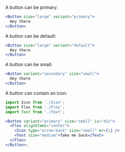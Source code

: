 A button can be primary:

```jsx harmony
<Button size="large" variant="primary">
  Hey there
</Button>
```

A button can be default:

```jsx harmony
<Button size="large" variant="default">
  Hey there
</Button>
```

A button can be small:

```jsx harmony
<Button variant="secondary" size="small">
  Hey there
</Button>
```

A button can contain an icon:

```jsx harmony
import Icon from './Icon';
import Flex from './Flex';
import Text from './Text';

<Button variant="primary" size="small" is="div">
  <Flex alignItems="center">
    <Icon type="arrow-back" size="small" mr={1} />
    <Text size="medium">Take me back</Text>
  </Flex>
</Button>;
```

